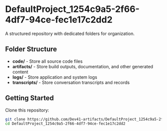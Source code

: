 # DefaultProject_1254c9a5-2f66-4df7-94ce-fec1e17c2dd2
A structured repository with dedicated folders for organization.

## Folder Structure

- **code/** - Store all source code files
- **artifacts/** - Store build outputs, documentation, and other generated content
- **logs/** - Store application and system logs
- **transcripts/** - Store conversation transcripts and records

## Getting Started

Clone this repository:
```bash
git clone https://github.com/Dev41-artifacts/DefaultProject_1254c9a5-2f66-4df7-94ce-fec1e17c2dd2
cd DefaultProject_1254c9a5-2f66-4df7-94ce-fec1e17c2dd2
```
